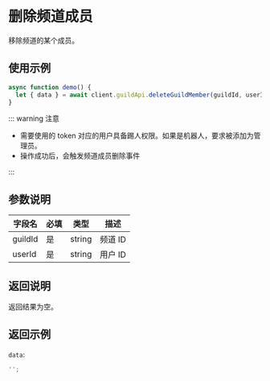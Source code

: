 # 删除频道成员

移除频道的某个成员。

<Warnning />

## 使用示例

```javascript
async function demo() {
  let { data } = await client.guildApi.deleteGuildMember(guildId, userId);
}
```

::: warning 注意

- 需要使用的 token 对应的用户具备踢人权限。如果是机器人，要求被添加为管理员。
- 操作成功后，会触发频道成员删除事件

:::

## 参数说明

| 字段名  | 必填 | 类型   | 描述    |
| ------- | ---- | ------ | ------- |
| guildId | 是   | string | 频道 ID |
| userId  | 是   | string | 用户 ID |

## 返回说明

返回结果为空。

## 返回示例

`data`:

```js
'';
```

